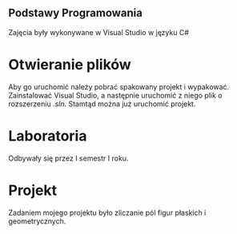 ## Podstawy Programowania
Zajęcia były wykonywane w Visual Studio w języku C#

# Otwieranie plików
Aby go uruchomić należy pobrać spakowany projekt i wypakować. Zainstalować Visual Studio, a następnie uruchomić z niego plik o rozszerzeniu *.sln*. Stamtąd można już uruchomić projekt.

# Laboratoria
Odbywały się przez I semestr I roku.

# Projekt
Zadaniem mojego projektu było zliczanie pól figur płaskich i geometrycznych.
